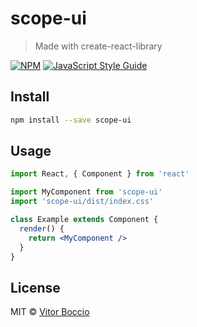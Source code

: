 # scope-ui

> Made with create-react-library

[![NPM](https://img.shields.io/npm/v/scope-ui.svg)](https://www.npmjs.com/package/scope-ui) [![JavaScript Style Guide](https://img.shields.io/badge/code_style-standard-brightgreen.svg)](https://standardjs.com)

## Install

```bash
npm install --save scope-ui
```

## Usage

```jsx
import React, { Component } from 'react'

import MyComponent from 'scope-ui'
import 'scope-ui/dist/index.css'

class Example extends Component {
  render() {
    return <MyComponent />
  }
}
```

## License

MIT © [Vitor Boccio](https://github.com/VitorBoccio)
